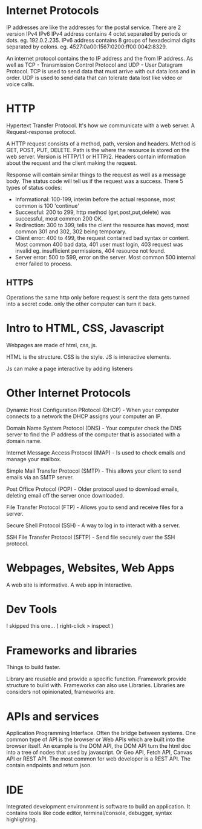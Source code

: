 # Internet Protocols

IP addresses are like the addresses for the postal service.
There are 2 version IPv4 IPv6
IPv4 address contains 4 octet separated by periods or dots. eg. 192.0.2.235.
IPv6 address contains 8 groups of hexadecimal digits separated by colons. eg. 4527:0a00:1567:0200:ff00:0042:8329.

An internet protocol contains the to IP address and the from IP address. As well as TCP - Transmission Control Protocol and UDP - User Datagram Protocol.
TCP is used to send data that must arrive with out data loss and in order.
UDP is used to send data that can tolerate data lost like video or voice calls.

# HTTP

Hypertext Transfer Protocol. It's how we communicate with a web server. A Request-response protocol.

A HTTP request consists of a method, path, version and headers.
Method is GET, POST, PUT, DELETE.
Path is the where the resource is stored on the web server.
Version is HTTP/1.1 or HTTP/2.
Headers contain information about the request and the client making the request.

Response will contain similar things to the request as well as a message body.
The status code will tell us if the request was a success.
There 5 types of status codes:

- Informational: 100-199, interim before the actual response, most common is 100 'continue'
- Successful: 200 to 299, http method (get,post,put,delete) was successful, most common 200 OK.
- Redirection: 300 to 399, tells the client the resource has moved, most common 301 and 302, 302 being temporary.
- Client error: 400 to 499, the request contained bad syntax or content. Most common 400 bad data, 401 user must login, 403 request was invalid eg. insufficient permissions, 404 resource not found.
- Server error: 500 to 599, error on the server. Most common 500 internal error failed to process.

## HTTPS

Operations the same http only before request is sent the data gets turned into a secret code. only the other computer can turn it back.

# Intro to HTML, CSS, Javascript

Webpages are made of html, css, js.

HTML is the structure.
CSS is the style.
JS is interactive elements.

Js can make a page interactive by adding listeners

# Other Internet Protocols

Dynamic Host Configuration PRotocol (DHCP) - When your computer connects to a network the DHCP assigns your computer an IP.

Domain Name System Protocol (DNS) - Your computer check the DNS server to find the IP address of the computer that is associated with a domain name.

Internet Message Access Protocol (IMAP) - Is used to check emails and manage your mailbox.

Simple Mail Transfer Protocol (SMTP) - This allows your client to send emails via an SMTP server.

Post Office Protocol (POP) - Older protocol used to download emails, deleting email off the server once downloaded.

File Transfer Protocol (FTP) - Allows you to send and receive files for a server.

Secure Shell Protocol (SSH) - A way to log in to interact with a server.

SSH File Transfer Protocol (SFTP) - Send file securely over the SSH protocol.

# Webpages, Websites, Web Apps

A web site is informative.
A web app in interactive.

# Dev Tools

I skipped this one... ( right-click > inspect )

# Frameworks and libraries

Things to build faster.

Library are reusable and provide a specific function.
Framework provide structure to build with. Frameworks can also use Libraries.
Libraries are considers not opinionated, frameworks are.

# APIs and services

Application Programming Interface. Often the bridge between systems.
One common type of API is the browser or Web APIs which are built into the browser itself.
An example is the DOM API, the DOM API turn the html doc into a tree of nodes that used by javascript.
Or Geo API, Fetch API, Canvas API or REST API.
The most common for web developer is a REST API.
The contain endpoints and return json.

# IDE

Integrated development environment is software to build an application.
It contains tools like code editor, terminal/console, debugger, syntax highlighting.
